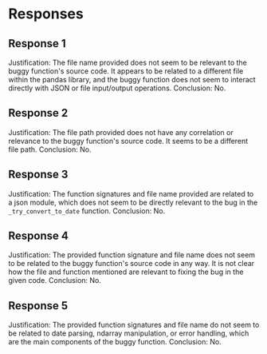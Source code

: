 # Responses
## Response 1
Justification: The file name provided does not seem to be relevant to the buggy function's source code. It appears to be related to a different file within the pandas library, and the buggy function does not seem to interact directly with JSON or file input/output operations.
Conclusion: No.

## Response 2
Justification: The file path provided does not have any correlation or relevance to the buggy function's source code. It seems to be a different file path. 
Conclusion: No.

## Response 3
Justification: The function signatures and file name provided are related to a json module, which does not seem to be directly relevant to the bug in the `_try_convert_to_date` function.
Conclusion: No.

## Response 4
Justification: The provided function signature and file name does not seem to be related to the buggy function's source code in any way. It is not clear how the file and function mentioned are relevant to fixing the bug in the given code.
Conclusion: No.

## Response 5
Justification: The provided function signatures and file name do not seem to be related to date parsing, ndarray manipulation, or error handling, which are the main components of the buggy function.
Conclusion: No.

